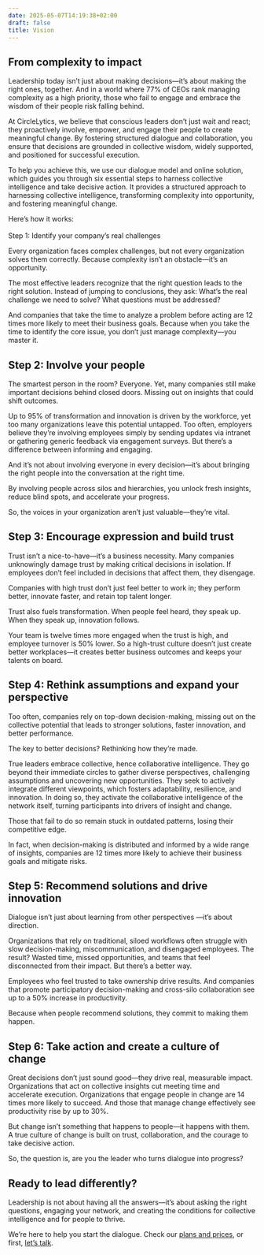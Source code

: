 ```yaml
---
date: 2025-05-07T14:19:38+02:00
draft: false
title: Vision
---
```

## From complexity to impact

Leadership today isn’t just about making decisions—it’s about making the right ones, together. And in a world where 77% of CEOs rank managing complexity as a high priority, those who fail to engage and embrace the wisdom of their people risk falling behind.

At CircleLytics, we believe that conscious leaders don’t just wait and react; they proactively involve, empower, and engage their people to create meaningful change. By fostering structured dialogue and collaboration, you ensure that decisions are grounded in collective wisdom, widely supported, and positioned for successful execution.

To help you achieve this, we use our dialogue model and online solution, which guides you through six essential steps to harness collective intelligence and take decisive action. It provides a structured approach to harnessing collective intelligence, transforming complexity into opportunity, and fostering meaningful change.

Here’s how it works:\
\
Step 1: Identify your company’s real challenges

Every organization faces complex challenges, but not every organization solves them correctly. Because complexity isn’t an obstacle—it’s an opportunity.

The most effective leaders recognize that the right question leads to the right solution. Instead of jumping to conclusions, they ask: What’s the real challenge we need to solve? What questions must be addressed?

And companies that take the time to analyze a problem before acting are 12 times more likely to meet their business goals. Because when you take the time to identify the core issue, you don’t just manage complexity—you master it.

## [](<>)Step 2: Involve your people

The smartest person in the room? Everyone. Yet, many companies still make important decisions behind closed doors. Missing out on insights that could shift outcomes.

Up to 95% of transformation and innovation is driven by the workforce, yet too many organizations leave this potential untapped. Too often, employers believe they’re involving employees simply by sending updates via intranet or gathering generic feedback via engagement surveys. But there’s a difference between informing and engaging.

And it’s not about involving everyone in every decision—it’s about bringing the right people into the conversation at the right time.

By involving people across silos and hierarchies, you unlock fresh insights, reduce blind spots, and accelerate your progress.

So, the voices in your organization aren’t just valuable—they’re vital.

## [](<>)Step 3: Encourage expression and build trust

Trust isn’t a nice-to-have—it’s a business necessity. Many companies unknowingly damage trust by making critical decisions in isolation. If employees don’t feel included in decisions that affect them, they disengage.

Companies with high trust don’t just feel better to work in; they perform better, innovate faster, and retain top talent longer.

Trust also fuels transformation. When people feel heard, they speak up. When they speak up, innovation follows.

Your team is twelve times more engaged when the trust is high, and employee turnover is 50% lower. So a high-trust culture doesn’t just create better workplaces—it creates better business outcomes and keeps your talents on board.

## [](<>)Step 4: Rethink assumptions and expand your perspective

Too often, companies rely on top-down decision-making, missing out on the collective potential that leads to stronger solutions, faster innovation, and better performance.

The key to better decisions? Rethinking how they’re made.

True leaders embrace collective, hence collaborative intelligence. They go beyond their immediate circles to gather diverse perspectives, challenging assumptions and uncovering new opportunities. They seek to actively integrate different viewpoints, which fosters adaptability, resilience, and innovation. In doing so, they activate the collaborative intelligence of the network itself, turning participants into drivers of insight and change.

Those that fail to do so remain stuck in outdated patterns, losing their competitive edge.

In fact, when decision-making is distributed and informed by a wide range of insights, companies are 12 times more likely to achieve their business goals and mitigate risks.

## [](<>)Step 5: Recommend solutions and drive innovation

Dialogue isn’t just about learning from other perspectives —it’s about direction.

Organizations that rely on traditional, siloed workflows often struggle with slow decision-making, miscommunication, and disengaged employees. The result? Wasted time, missed opportunities, and teams that feel disconnected from their impact. But there’s a better way.

Employees who feel trusted to take ownership drive results. And companies that promote participatory decision-making and cross-silo collaboration see up to a 50% increase in productivity.

Because when people recommend solutions, they commit to making them happen.

## [](<>)Step 6: Take action and create a culture of change

Great decisions don’t just sound good—they drive real, measurable impact. Organizations that act on collective insights cut meeting time and accelerate execution. Organizations that engage people in change are 14 times more likely to succeed. And those that manage change effectively see productivity rise by up to 30%.

But change isn’t something that happens to people—it happens with them. A true culture of change is built on trust, collaboration, and the courage to take decisive action.

So, the question is, are you the leader who turns dialogue into progress?

## [](<>)Ready to lead differently?

Leadership is not about having all the answers—it’s about asking the right questions, engaging your network, and creating the conditions for collective intelligence and for people to thrive.

We’re here to help you start the dialogue. Check our [plans and prices](https://www.circlelytics.com/en/accounts-prices/), or first, [let’s talk](https://calendly.com/circlelytics).
